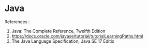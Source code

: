 # Java
References :
  1. Java: The Complete Reference, Twelfth Edition
  2. https://docs.oracle.com/javase/tutorial/tutorialLearningPaths.html
  3. The Java Language Specification, Java SE 17 Editio
